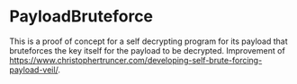 PayloadBruteforce
=================

This is a proof of concept for a self decrypting program for its payload that bruteforces the key itself for the payload to be decrypted. Improvement of https://www.christophertruncer.com/developing-self-brute-forcing-payload-veil/.
